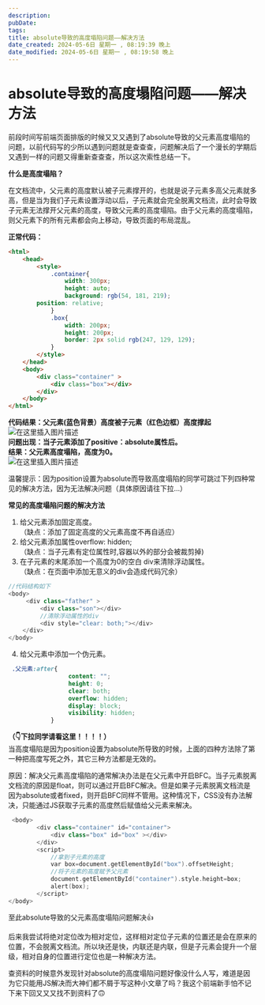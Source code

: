 ```yaml
---
description: 
pubDate:
tags: 
title: absolute导致的高度塌陷问题——解决方法
date_created: 2024-05-6日 星期一 , 08:19:39 晚上
date_modified: 2024-05-6日 星期一 , 08:19:58 晚上
---
```

# absolute导致的高度塌陷问题——解决方法


前段时间写前端页面排版的时候又又又遇到了absolute导致的父元素高度塌陷的问题，以前代码写的少所以遇到问题就是查查查，问题解决后了一个漫长的学期后又遇到一样的问题又得重新查查查，所以这次索性总结一下。

**什么是高度塌陷？**

在文档流中，父元素的高度默认被子元素撑开的，也就是说子元素多高父元素就多高，但是当为我们子元素设置浮动以后，子元素就会完全脱离文档流，此时会导致子元素无法撑开父元素的高度，导致父元素的高度塌陷。由于父元素的高度塌陷，则父元素下的所有元素都会向上移动，导致页面的布局混乱。

**正常代码：**

```html
<html>
    <head>
        <style>
            .container{
                width: 300px;
                height: auto;
                background: rgb(54, 181, 219);
		position: relative;
            }
            .box{
                width: 200px;
                height: 200px;
                border: 2px solid rgb(247, 129, 129);
            }
        </style>
    </head>
    <body>
        <div class="container" >
            <div class="box"></div>
        </div>
    </body>
</html>

```

**代码结果：父元素(蓝色背景）高度被子元素（红色边框）高度撑起**  
![在这里插入图片描述](https://img-blog.csdnimg.cn/20200703235305297.png?x-oss-process=image/watermark,type_ZmFuZ3poZW5naGVpdGk,shadow_10,text_aHR0cHM6Ly9ibG9nLmNzZG4ubmV0L3dlaXhpbl80NDA2NjUzNA==,size_16,color_FFFFFF,t_70)  
**问题出现：当子元素添加了positive：absolute属性后。**  
**结果：父元素高度塌陷，高度为0。**  
![在这里插入图片描述](https://img-blog.csdnimg.cn/20200703235514504.png?x-oss-process=image/watermark,type_ZmFuZ3poZW5naGVpdGk,shadow_10,text_aHR0cHM6Ly9ibG9nLmNzZG4ubmV0L3dlaXhpbl80NDA2NjUzNA==,size_16,color_FFFFFF,t_70)

温馨提示：因为position设置为absolute而导致高度塌陷的同学可跳过下列四种常见的解决方法，因为无法解决问题（具体原因请往下拉…）

**常见的高度塌陷问题的解决方法**

1. 给父元素添加固定高度。  
    （缺点：添加了固定高度的父元素高度不再自适应）
2. 给父元素添加属性overflow: hidden;  
    （缺点：当子元素有定位属性时,容器以外的部分会被裁剪掉)
3. 在子元素的末尾添加一个高度为0的空白 div来清除浮动属性。  
    （缺点：在页面中添加无意义的div会造成代码冗余）

```cpp
//代码结构如下
<body>
     <div class="father" >
         <div class="son"></div>
         //清除浮动属性的div
         <div style="clear: both;"></div>
    </div>
</body>
```

4. 给父元素中添加一个伪元素。

```css
 .父元素:after{
                 content: "";
                 height: 0;
                 clear: both;
                 overflow: hidden;
                 display: block;
                 visibility: hidden;
            } 
```

**（👇下拉同学请看这里！！！！）**  
当高度塌陷是因为position设置为absolute所导致的时候，上面的四种方法除了第一种把高度写死之外，其它三种方法都是无效的。

原因：解决父元素高度塌陷的通常解决办法是在父元素中开启BFC。当子元素脱离文档流的原因是float，则可以通过开启BFC解决。但是如果子元素脱离文档流是因为absolute或者fixed，则开启BFC同样不管用。这种情况下，CSS没有办法解决，只能通过JS获取子元素的高度然后赋值给父元素来解决。

```cpp
 <body>
        <div class="container" id="container">
            <div class="box" id="box" ></div>
        </div>
        <script>
            //拿到子元素的高度
            var box=document.getElementById("box").offsetHeight;
            //将子元素的高度赋予父元素
            document.getElementById("container").style.height=box;
            alert(box);
        </script>
</body>

```

至此absolute导致的父元素高度塌陷问题解决👍

后来我尝试将绝对定位改为相对定位，这样相对定位子元素的位置还是会在原来的位置，不会脱离文档流。所以块还是快，内联还是内联，但是子元素会提升一个层级，相对自身的位置进行定位也是一种解决方法。

查资料的时候意外发现针对absolute的高度塌陷问题好像没什么人写，难道是因为它只能用JS解决而大神们都不屑于写这种小文章了吗？我这个前端新手怕不记下来下回又又又找不到资料了🙃